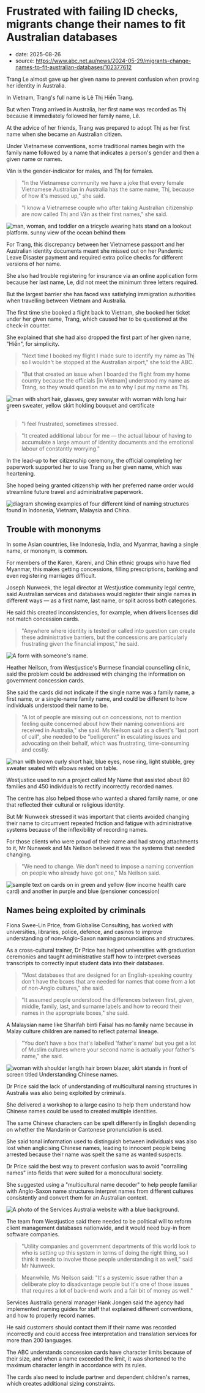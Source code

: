 # Frustrated with failing ID checks, migrants change their names to fit Australian databases

- date: 2025-08-26
- source: https://www.abc.net.au/news/2024-05-29/migrants-change-names-to-fit-australian-databases/102377612

Trang Le almost gave up her given name to prevent confusion when proving her identity in Australia.

In Vietnam, Trang's full name is Lê Thị Hiền Trang.

But when Trang arrived in Australia, her first name was recorded as Thị because it immediately followed her family name, Lê.

At the advice of her friends, Trang was prepared to adopt Thị as her first name when she became an Australian citizen.

Under Vietnamese conventions, some traditional names begin with the family name followed by a name that indicates a person's gender and then a given name or names.

Văn is the gender-indicator for males, and Thị for females.

> "In the Vietnamese community we have a joke that every female Vietnamese Australian in Australia has the same name, Thị, because of how it's messed up," she said.

> "I know a Vietnamese couple who after taking Australian citizenship are now called Thị and Văn as their first names," she said.

![man, woman, and toddler on a tricycle wearing hats stand on a lookout platform. sunny view of the ocean behind them](./images/785f137d8770ed4ef5fdecbcfff86d77.avif "Trang Le with her husband and son at a lookout in Sydney. (Supplied: Trang Le)")

For Trang, this discrepancy between her Vietnamese passport and her Australian identity documents meant she missed out on her Pandemic Leave Disaster payment and required extra police checks for different versions of her name.

She also had trouble registering for insurance via an online application form because her last name, Le, did not meet the minimum three letters required.

But the largest barrier she has faced was satisfying immigration authorities when travelling between Vietnam and Australia.

The first time she booked a flight back to Vietnam, she booked her ticket under her given name, Trang, which caused her to be questioned at the check-in counter.

She explained that she had also dropped the first part of her given name, "Hiền", for simplicity.

> "Next time I booked my flight I made sure to identify my name as Thị so I wouldn't be stopped at the Australian airport," she told the ABC.

> "But that created an issue when I boarded the flight from my home country because the officials [in Vietnam] understood my name as Trang, so they would question me as to why I put my name as Thị.

![man with short hair, glasses, grey sweater with woman with long hair green sweater, yellow skirt holding bouquet and certificate](./images/7d45560d1bc8c76f98ec43e8256f4edc.avif "Trang was grateful she was able to register her Australian citizenship with her given name instead of a gender marker. (Supplied: Trang Le)")"

> "I feel frustrated, sometimes stressed.

> "It created additional labour for me — the actual labour of having to accumulate a large amount of identity documents and the emotional labour of constantly worrying."

In the lead-up to her citizenship ceremony, the official completing her paperwork supported her to use Trang as her given name, which was heartening.

She hoped being granted citizenship with her preferred name order would streamline future travel and administrative paperwork.

![diagram showing examples of four different kind of naming structures found in Indonesia, Vietnam, Malaysia and China.](./images/09af903c1d24a9b5a1edb0f36f1e796c.jpeg "Naming structures from other cultures might not easily fit into first and last name fields. (ABC News: Jarrod Fankhauser)")

## Trouble with mononyms

In some Asian countries, like Indonesia, India, and Myanmar, having a single name, or mononym, is common.

For members of the Karen, Kareni, and Chin ethnic groups who have fled Myanmar, this makes getting concessions, filling prescriptions, banking and even registering marriages difficult.

Joseph Nunweek, the legal director at Westjustice community legal centre, said Australian services and databases would register their single names in different ways — as a first name, last name, or split across both categories.

He said this created inconsistencies, for example, when drivers licenses did not match concession cards.

> "Anywhere where identity is tested or called into question can create these administrative barriers, but the concessions are particularly frustrating given the financial impost," he said.

![A form with someone's name.](./images/aff7ba817c8de32a28e064fa16415bbd.avif "Name fields in Australian systems assume people of other cultures understand that a last name means the family name. (Supplied: Jasleen Kaur/Flickr)")

Heather Neilson, from Westjustice's Burmese financial counselling clinic, said the problem could be addressed with changing the information on government concession cards.

She said the cards did not indicate if the single name was a family name, a first name, or a single-name family name, and could be different to how individuals understood their name to be.

> "A lot of people are missing out on concessions, not to mention feeling quite concerned about how their naming conventions are received in Australia," she said.
> Ms Neilson said as a client's "last port of call", she needed to be "belligerent" in escalating issues and advocating on their behalf, which was frustrating, time-consuming and costly.

![man with brown curly short hair, blue eyes, nose ring, light stubble, grey sweater seated with elbows rested on table.](./images/a4a68a222152e3f4c2040c44e59f6adc.avif "Joseph Nunweek says people should not be changing their name simply to avoid friction with rigid administrative systems. (Supplied: Joseph Nunweek)")

Westjustice used to run a project called My Name that assisted about 80 families and 450 individuals to rectify incorrectly recorded names.

The centre has also helped those who wanted a shared family name, or one that reflected their cultural or religious identity.

But Mr Nunweek stressed it was important that clients avoided changing their name to circumvent repeated friction and fatigue with administrative systems because of the inflexibility of recording names.

For those clients who were proud of their name and had strong attachments to it, Mr Nunweek and Ms Neilson believed it was the systems that needed changing.

> "We need to change. We don't need to impose a naming convention on people who already have got one," Ms Neilson said.

![sample text on cards on in green and yellow (low income health care card) and another in purple and blue (pensioner concession)](./images/d511d7717a30cccccf89ba3d292a751a.avif "Heather Neilson says concession cards do not indicate if a single name is a given name or family name, creating confusion between individuals and service providers. (Supplied: Services Australia)")

## Names being exploited by criminals

Fiona Swee-Lin Price, from Globalise Consulting, has worked with universities, libraries, police, defence, and casinos to improve understanding of non-Anglo-Saxon naming pronunciations and structures.

As a cross-cultural trainer, Dr Price has helped universities with graduation ceremonies and taught administrative staff how to interpret overseas transcripts to correctly input student data into their databases.

> "Most databases that are designed for an English-speaking country don't have the boxes that are needed for names that come from a lot of non-Anglo cultures," she said.

> "It assumed people understood the differences between first, given, middle, family, last, and surname labels and how to record their names in the appropriate boxes," she said.

A Malaysian name like Sharifah binti Faisal has no family name because in Malay culture children are named to reflect paternal lineage.

> "You don't have a box that's labelled 'father's name' but you get a lot of Muslim cultures where your second name is actually your father's name," she said.

![woman with shoulder length hair brown blazer, skirt stands in front of screen titled Understanding Chinese names.](./images/4888dd99c3fe436305adfd89a1293426.avif "Fiona Swee-Lin Price says more work is needed for governements and businesses to better understand non-Anglo naming pronunciations and structures. (Supplied: Fiona Price)")

Dr Price said the lack of understanding of multicultural naming structures in Australia was also being exploited by criminals.

She delivered a workshop to a large casino to help them understand how Chinese names could be used to created multiple identities.

The same Chinese characters can be spelt differently in English depending on whether the Mandarin or Cantonese pronunciation is used.

She said tonal information used to distinguish between individuals was also lost when anglicising Chinese names, leading to innocent people being arrested because their name was spelt the same as wanted suspects.

Dr Price said the best way to prevent confusion was to avoid "corralling names" into fields that were suited for a monocultural society.

She suggested using a "multicultural name decoder" to help people familiar with Anglo-Saxon name structures interpret names from different cultures consistently and convert them for an Australian context.

![A photo of the Services Australia website with a blue background.](./images/ae1cbf7cd8dc546ca9bad599c34adbd6.avif "Services Australia is the centralised system for Australian residents to access Medicare, Centrelink, and child support payments. (ABC News)")

The team from Westjustice said there needed to be political will to reform client management databases nationwide, and it would need buy-in from software companies.

> "Utility companies and government departments of this world look to who is setting up this system in terms of doing the right thing, so I think it needs to involve those people understanding it as well," said Mr Nunweek.

> Meanwhile, Ms Neilson said: "It's a systemic issue rather than a deliberate ploy to disadvantage people but it's one of those issues that requires a lot of back-end work and a fair bit of money as well."

Services Australia general manager Hank Jongen said the agency had implemented naming guides for staff that explained different conventions, and how to properly record names.

He said customers should contact them if their name was recorded incorrectly and could access free interpretation and translation services for more than 200 languages.

The ABC understands concession cards have character limits because of their size, and when a name exceeded the limit, it was shortened to the maximum character length in accordance with its rules.

The cards also need to include partner and dependent children's names, which creates additional sizing constraints.
